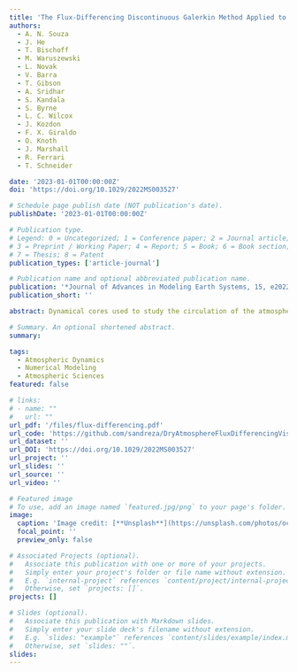 ```yaml
---
title: 'The Flux-Differencing Discontinuous Galerkin Method Applied to an Idealized Fully Compressible Nonhydrostatic Dry Atmosphere'
authors:
  - A. N. Souza
  - J. He
  - T. Bischoff
  - M. Waruszewski
  - L. Novak
  - V. Barra
  - T. Gibson
  - A. Sridhar
  - S. Kandala
  - S. Byrne
  - L. C. Wilcox
  - J. Kozdon
  - F. X. Giraldo
  - O. Knoth
  - J. Marshall
  - R. Ferrari
  - T. Schneider

date: '2023-01-01T00:00:00Z'
doi: 'https://doi.org/10.1029/2022MS003527'

# Schedule page publish date (NOT publication's date).
publishDate: '2023-01-01T00:00:00Z'

# Publication type.
# Legend: 0 = Uncategorized; 1 = Conference paper; 2 = Journal article;
# 3 = Preprint / Working Paper; 4 = Report; 5 = Book; 6 = Book section;
# 7 = Thesis; 8 = Patent
publication_types: ['article-journal']

# Publication name and optional abbreviated publication name.
publication: '*Journal of Advances in Modeling Earth Systems, 15, e2022MS003527*'
publication_short: ''

abstract: Dynamical cores used to study the circulation of the atmosphere employ various numerical methods ranging from finite-volume, spectral element, global spectral, and hybrid methods. In this work, we explore the use of Flux-Differencing Discontinuous Galerkin (FDDG) methods to simulate a fully compressible dry atmosphere at various resolutions. We show that the method offers a judicious compromise between high-order accuracy and stability for large-eddy simulations and simulations of the atmospheric general circulation. In particular, filters, divergence damping, diffusion, hyperdiffusion, or sponge-layers are not required to ensure stability; only the numerical dissipation naturally afforded by FDDG is necessary. We apply the method to the simulation of dry convection in an atmospheric boundary layer and in a global atmospheric dynamical core in the standard benchmark of Held and Suarez.

# Summary. An optional shortened abstract.
summary: 

tags:
  - Atmospheric Dynamics
  - Numerical Modeling
  - Atmospheric Sciences
featured: false

# links:
# - name: ""
#   url: ""
url_pdf: '/files/flux-differencing.pdf'
url_code: 'https://github.com/sandreza/DryAtmosphereFluxDifferencingVisualization'
url_dataset: ''
url_DOI: 'https://doi.org/10.1029/2022MS003527'
url_project: ''
url_slides: ''
url_source: ''
url_video: ''

# Featured image
# To use, add an image named `featured.jpg/png` to your page's folder.
image:
  caption: 'Image credit: [**Unsplash**](https://unsplash.com/photos/ocean)'
  focal_point: ''
  preview_only: false

# Associated Projects (optional).
#   Associate this publication with one or more of your projects.
#   Simply enter your project's folder or file name without extension.
#   E.g. `internal-project` references `content/project/internal-project/index.md`.
#   Otherwise, set `projects: []`.
projects: []

# Slides (optional).
#   Associate this publication with Markdown slides.
#   Simply enter your slide deck's filename without extension.
#   E.g. `slides: "example"` references `content/slides/example/index.md`.
#   Otherwise, set `slides: ""`.
slides:
---
```

